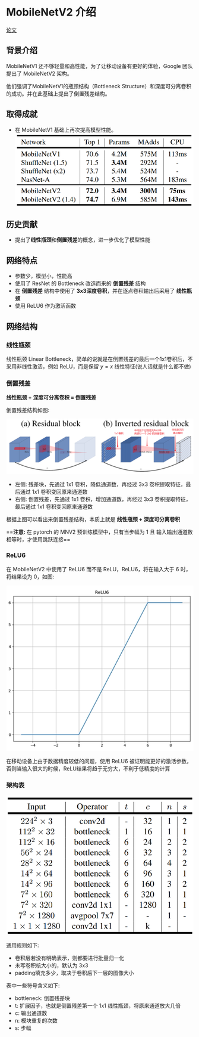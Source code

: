 # MobileNetV2 介绍

[论文](https://arxiv.org/pdf/1801.04381.pdf)

## 背景介绍

MobileNetV1 还不够轻量和高性能，为了让移动设备有更好的体验，Google 团队提出了 MobileNetV2 架构。

他们强调了MobileNetV1的瓶颈结构（Bottleneck Structure）和深度可分离卷积的成功。并在此基础上提出了倒置残差结构。

## 取得成就

- 在 MobileNetV1 基础上再次提高模型性能。
  ![](md-img/MobileNetV2介绍_2024-01-24-16-08-33.png)

## 历史贡献

- 提出了**线性瓶颈**和**倒置残差**的概念，进一步优化了模型性能

## 网络特点

- 参数少，模型小，性能高
- 使用了 ResNet 的 Bottleneck 改造而来的 **倒置残差** 结构
- 在 **倒置残差** 结构中使用了 **3x3深度卷积**，并在逐点卷积输出后采用了 **线性瓶颈**
- 使用 ReLU6 作为激活函数

## 网络结构

### 线性瓶颈

线性瓶颈 Linear Bottleneck，简单的说就是在倒置残差的最后一个1x1卷积后，不采用非线性激活，例如 ReLU，而是保留 $y = x$ 线性特征(说人话就是什么都不做)

### 倒置残差

**线性瓶颈 + 深度可分离卷积 = 倒置残差**

倒置残差结构如图:

![](md-img/MobileNetV2介绍_2024-01-24-16-46-48.png)

- 左侧: 残差块，先通过 1x1 卷积，降低通道数，再经过 3x3 卷积提取特征，最后通过 1x1 卷积变回原来通道数
- 右侧: 倒置残差，先通过 1x1 卷积，增加通道数，再经过 3x3 卷积提取特征，最后通过 1x1 卷积变回原来通道数

根据上图可以看出来倒置残差结构，本质上就是 **线性瓶颈 + 深度可分离卷积**

==**注意:** 在 pytorch 的 MNV2 预训练模型中，只有当步幅为 1 且 输入输出通道数相等时，才使用跳跃连接==

### ReLU6

在 MobileNetV2 中使用了 ReLU6 而不是 ReLU，ReLU6，将在输入大于 6 时，将结果设为 0，如图:

![](md-img/学习笔记_2024-01-03-16-07-08.png)

在移动设备上由于数据精度较低的问题，使用 ReLU6 被证明能更好的激活参数，否则当输入很大的时候，ReLU结果将趋于无穷大，不利于低精度的计算

### 架构表

![](md-img/MobileNetV2介绍_2024-01-24-16-59-08.png)

通用规则如下:

- 卷积层若没有明确表示，则都要进行批量归一化
- 未写卷积核大小的，默认为 3x3
- padding填充多少，取决于卷积后下一层的图像大小

表中一些符号含义如下:

- bottleneck: 倒置残差块
- t: 扩展因子，也就是倒置残差第一个 1x1 线性瓶颈，将原来通道放大几倍
- c: 输出通道数
- n: 模块重复的次数
- s: 步幅
